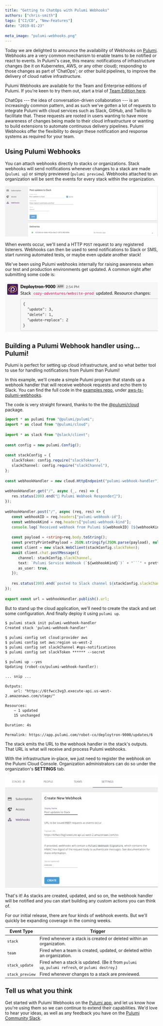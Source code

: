 ```yaml
---
title: "Getting to ChatOps with Pulumi Webhooks"
authors: ["chris-smith"]
tags: ["CI/CD", "New-Features"]
date: "2019-01-23"

meta_image: "pulumi-webhooks.png"
---
```


Today we are delighted to announce the availability of Webhooks on
[Pulumi](https://app.pulumi.com). Webhooks are a very common mechanism
to enable teams to be notified or react to events. In Pulumi's case,
this means: notifications of infrastructure changes (be it on
Kubernetes, AWS, or any other cloud); responding to those changes as
part of 'ChatOps'; or other build pipelines, to improve the delivery of
cloud native infrastructure.

Pulumi Webhooks are available for the Team and Enterprise editions of
Pulumi. If you're keen to try them out, start a trial of
[Team Edition here](https://app.pulumi.com/site/organizations/add).
<!--more-->

ChatOps --- the idea of conversation-driven collaboration --- is an
increasingly common pattern, and as such we've gotten a lot of requests
to integrate Pulumi with cloud services such as Slack, GitHub, and
Twillio to facilitate that. These requests are rooted in users wanting
to have more awareness of changes being made to their cloud
infrastructure or wanting to build extensions to automate continuous
delivery pipelines. Pulumi Webhooks offer the flexibility to design
these notification and response systems as required for your team.

## Using Pulumi Webhooks

You can attach webhooks directly to stacks or organizations. Stack
webhooks will send notifications whenever changes to a stack are made
(`pulumi up`) or simply previewed (`pulumi preview`). Webhooks attached
to an organization will be sent the events for every stack within the
organization.

![Pulumi webhooks](./pulumi-webhooks.png)

When events occur, we'll send a HTTP `POST` request to any registered
listeners. Webhooks can then be used to send notifications to Slack or
SMS, start running automated tests, or maybe even update another stack!

We've been using Pulumi webhooks internally for raising awareness when
our test and production environments get updated. A common sight after
submitting some code is:

![webhooks2](./pulumi-webhooks-2.png)

## Building a Pulumi Webhook handler using... Pulumi!

Pulumi is perfect for setting up cloud infrastructure, and so what
better tool to use for handling notifications from Pulumi than Pulumi!

In this example, we'll create a simple Pulumi program that stands up a
webhook handler that will receive webhook requests and echo them to
Slack. You can find the full code in the
[examples repo](https://github.com/pulumi/examples/), under
[aws-ts-pulumi-webhooks](https://github.com/pulumi/examples/tree/master/aws-ts-pulumi-webhooks).

The code is very straight forward, thanks to the the
[@pulumi/cloud](https://github.com/pulumi/pulumi-cloud) package.

```typescript
import * as pulumi from "@pulumi/pulumi";
import * as cloud from "@pulumi/cloud";

import * as slack from "@slack/client";

const config = new pulumi.Config();

const stackConfig = {
   slackToken: config.require("slackToken"),
   slackChannel: config.require("slackChannel"),
};

const webhookHandler = new cloud.HttpEndpoint("pulumi-webhook-handler");

webhookHandler.get("/", async (_, res) => {
   res.status(200).end("🍹 Pulumi Webhook Responder🍹");
});

webhookHandler.post("/", async (req, res) => {
   const webhookID = req.headers["pulumi-webhook-id"];
   const webhookKind = req.headers["pulumi-webhook-kind"];
   console.log(`Received webhook from Pulumi ${webhookID} [${webhookKind}]`);

   const payload = <string>req.body.toString();
   const prettyPrintedPayload = JSON.stringify(JSON.parse(payload), null, 2);
   const client = new slack.WebClient(stackConfig.slackToken);
   await client.chat.postMessage({
      channel: stackConfig.slackChannel,
      text: `Pulumi Service Webhook (`${webhookKind}`)` + "```" + prettyPrintedPayload + "```",
      as_user: true,
   });

   res.status(200).end(`posted to Slack channel ${stackConfig.slackChannel}`);
});
   
export const url = webhookHandler.publish().url; 
```

But to stand up the cloud application, we'll need to create the stack
and set some configuration. And finally deploy it using `pulumi up`.

    $ pulumi stack init pulumi-webhook-handler
    Created stack 'pulumi-webhook-handler'

    $ pulumi config set cloud:provider aws
    $ pulumi config set aws:region us-west-2
    $ pulumi config set slackChannel #ops-notificatinos
    $ pulumi config set slackToken ****** --secret

    $ pulumi up --yes
    Updating (robot-co/pulumi-webhook-handler):

    ... snip ...

    Outputs:
        url: "https://6tfwcc3vg3.execute-api.us-west-2.amazonaws.com/stage/"

    Resources:
        ~ 1 updated
        15 unchanged

    Duration: 4s

    Permalink: https://app.pulumi.com/robot-co/deploytron-9000/updates/6

The stack emits the URL to the webhook handler in the stack's outputs.
That URL is what will receive and process Pulumi webhooks.

With the infrastructure in-place, we just need to register the webhook
on the Pulumi Cloud Console. Organization administrators can do so under
the organization's **SETTINGS** tab.

![webhooks3](./pulumi-webhooks-3.png)

That's it! As stacks are created, updated, and so on, the webhook
handler will be notified and you can start building any custom actions
you can think of.

For our initial release, there are four kinds of webhook events. But
we'll quickly be expanding coverage in the coming weeks.

| **Event Type**                    | **Trigger**
| --------------------------------- | ----------------------------------
| `stack`                           | Fired whenever a stack is created or deleted within an organization.
| `team`                            | Fired when a team is created, updated, or deleted within an organization.
| `stack_update`                    | Fired when a stack is updated. (Be it from `pulumi up`, `pulumi refresh`, or `pulumi destroy`.)
| `stack_preview`                   | Fired whenever changes to a stack  are previewed.                    

## Tell us what you think

Get started with Pulumi Webhooks on the [Pulumi app](https://app.pulumi.com), and let us know how you're using them so
we can continue to extend their capabilities. We'd love to hear your
ideas, as well as any feedback you have on the
[Pulumi Community Slack](https://slack.pulumi.com).

